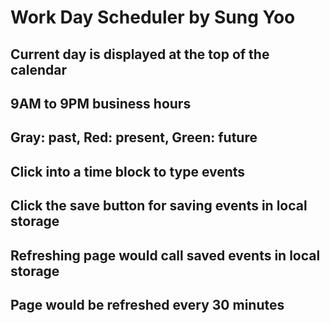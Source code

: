 # Work Day Scheduler by Sung Yoo
## Current day is displayed at the top of the calendar
## 9AM to 9PM business hours
## Gray: past, Red: present, Green: future
## Click into a time block to type events
## Click the save button for saving events in local storage
## Refreshing page would call saved events in local storage
## Page would be refreshed every 30 minutes